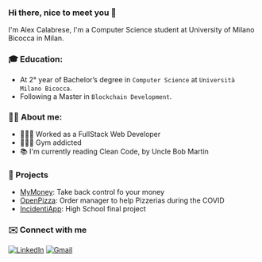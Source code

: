 ### Hi there, nice to meet you 👋

I'm Alex Calabrese, I'm a Computer Science student at University of Milano Bicocca in Milan.

### 🎓 Education:
- At 2° year of Bachelor’s degree in `Computer Science` at `Università Milano Bicocca`.
- Following a Master in `Blockchain Development`.

### 👨‍💻 About me:
- 👷🏻‍♂️ Worked as a FullStack Web Developer
- 🏋🏻‍♂️ Gym addicted
- 📚 I'm currently reading Clean Code, by Uncle Bob Martin

### 📌 Projects
- [MyMoney](https://github.com/alexcalabrese/MyMoney): Take back control fo your money
- [OpenPizza](https://github.com/alexcalabrese/OpenPizza): Order manager to help Pizzerias during the COVID
- [IncidentiApp](https://github.com/alexcalabrese/IncidentiApp): High School final project

### ✉️ Connect with me

[![LinkedIn](https://img.shields.io/badge/linkedin-%230077B5.svg?style=for-the-badge&logo=linkedin&logoColor=white)](https://www.linkedin.com/in/alex-calabrese)
[![Gmail](https://img.shields.io/badge/Gmail-D14836?style=for-the-badge&logo=gmail&logoColor=white)](mailto:alexcalabrese0802@gmail.com)
